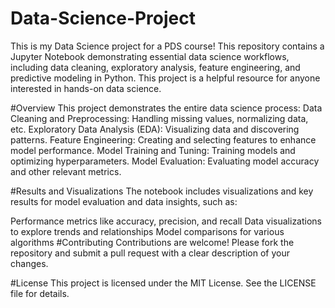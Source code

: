 # Data-Science-Project
This is my Data Science project for a PDS course! This repository contains a Jupyter Notebook demonstrating essential data science workflows, including data cleaning, exploratory analysis, feature engineering, and predictive modeling in Python. This project is a helpful resource for anyone interested in hands-on data science. 

#Overview
This project demonstrates the entire data science process:
Data Cleaning and Preprocessing: Handling missing values, normalizing data, etc.
Exploratory Data Analysis (EDA): Visualizing data and discovering patterns.
Feature Engineering: Creating and selecting features to enhance model performance.
Model Training and Tuning: Training models and optimizing hyperparameters.
Model Evaluation: Evaluating model accuracy and other relevant metrics.

#Results and Visualizations
The notebook includes visualizations and key results for model evaluation and data insights, such as:

Performance metrics like accuracy, precision, and recall
Data visualizations to explore trends and relationships
Model comparisons for various algorithms
#Contributing
Contributions are welcome! Please fork the repository and submit a pull request with a clear description of your changes.

#License
This project is licensed under the MIT License. See the LICENSE file for details.
